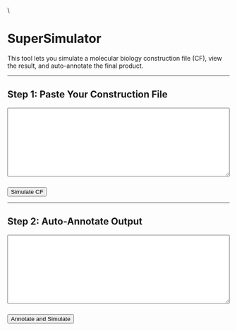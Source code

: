 \
<script src="https://unpkg.com/seqviz"></script>
<script src="https://cdn.jsdelivr.net/npm/c6-sim@1.0.11/dist/c6-sim.min.js"></script>

# SuperSimulator

This tool lets you simulate a molecular biology construction file (CF), view the result, and auto-annotate the final product.

---

## Step 1: Paste Your Construction File

<textarea id="cf_input" rows="10" style="width:100%; font-family:monospace;"></textarea>
<button type="button" id="simulate_btn" style="margin-top:10px;">Simulate CF</button>
<p id="cf_output" style="margin-top: 10px; font-weight:bold;"></p>

---

## Step 2: Auto-Annotate Output

<textarea id="seq_input" rows="10" style="width:100%; font-family:monospace;"></textarea>
<button type="button" id="annotate_btn" style="margin-top:10px;">Annotate and Simulate</button>
<div id="annotation_output" style="margin-top: 20px;"></div>

<script>
window.addEventListener("load", function() {
  document.getElementById("simulate_btn").addEventListener("click", function () {
    const cfText = document.getElementById("cf_input").value.trim();
    const resultP = document.getElementById("cf_output");
    resultP.innerHTML = "";

    try {
      const cf = C6.parseCF(cfText);
      const results = C6.simCF(cf);

      if (!Array.isArray(results) || results.length === 0) {
        resultP.innerHTML = "❌ No simulation output. Please check your CF.";
        return;
      }

      let outputHTML = "<p style='color:green; font-weight:bold;'>✅ Simulation successful!</p>";
      outputHTML += "<table style='width:100%; border-collapse:collapse;'><thead><tr><th style='border-bottom:1px solid #ccc; text-align:left;'>Name</th><th style='border-bottom:1px solid #ccc; text-align:left;'>Sequence</th></tr></thead><tbody>";
      results.forEach(row => {
        if (Array.isArray(row) && row.length >= 2) {
          const name = row[0];
          const seq = row[1].sequence;
          outputHTML += `<tr><td style="padding:4px 8px; border-bottom:1px solid #eee;">${name}</td><td style="padding:4px 8px; border-bottom:1px solid #eee; font-family:monospace;">${seq}</td></tr>`;
        }
      });
      outputHTML += "</tbody></table>";
      resultP.innerHTML = outputHTML;

      const lastSeq = results[results.length - 1][1].sequence;
      document.getElementById("seq_input").value = lastSeq;

    } catch (err) {
      resultP.innerHTML = `<span style="color:red;">❌ Error: ${err.message}</span>`;
    }
  });

  document.getElementById("annotate_btn").addEventListener("click", function () {
    const dnaInput = document.getElementById("seq_input").value.trim();
    const outputDiv = document.getElementById("annotation_output");
    outputDiv.innerHTML = "";

    try {
      const rawFeatures = JSON.parse(localStorage.getItem("features") || "[]");
      const featureLibrary = rawFeatures.map(f => ({
        Name: f.name,
        Sequence: f.seq,
        Type: f.type || "misc_feature",
        Color: f.color || "gray"
      }));
      const features = C6.annotateSequence(dnaInput, featureLibrary);
      const tus = C6.inferTranscriptionalUnits(features);
      const expressed = C6.inferExpressedProteins(tus);
      const nonExpressed = C6.findNonExpressedCDS(features, expressed);

      let html = "<h3>Detected Features</h3><ul>";
      features.forEach(f => {
        html += `<li>${f.label} (${f.type}) at ${f.start}-${f.end}</li>`;
      });
      html += "</ul>";

      html += "<h3>Transcriptional Units</h3><table><tr><th>Promoter</th><th>Start</th><th>End</th><th>Terminator</th><th>Features</th></tr>";
      tus.forEach(tu => {
        const feats = tu.features.map(f => `${f.label} (${f.type})`).join(", ");
        html += `<tr><td>${tu.promoter?.label || "(none)"}</td><td>${tu.start}</td><td>${tu.end}</td><td>${tu.terminator?.label || "(none)"}</td><td>${feats}</td></tr>`;
      });
      html += "</table>";

      html += "<h3>Expressed Proteins</h3><ul>";
      expressed.forEach(p => html += `<li>${p.label}</li>`);
      html += "</ul><h3>Non-Expressed CDS</h3><ul>";
      nonExpressed.forEach(p => html += `<li>${p.label}</li>`);
      html += "</ul>";

      outputDiv.innerHTML = html + `<h3>Sequence Viewer</h3><div id="seqviz_viewer"></div>`;

      waitForSeqViz(() => {
        const annotations = features.map(f => ({
          name: f.label,
          start: f.start,
          end: f.end,
          color: f.color || "gray",
          direction: f.strand || 1
        }));

        seqviz
          .Viewer("seqviz_viewer", {
            name: "Simulated Product",
            seq: dnaInput,
            annotations: annotations,
            primers: [],
            viewer: "linear",
            showComplement: true,
            showIndex: true,
            style: { height: "420px", width: "100%" }
          })
          .render();
      });

    } catch (err) {
      outputDiv.innerHTML = `<span style="color:red;">❌ Error: ${err.message}</span>`;
    }
  });

  function waitForSeqViz(cb) {
    if (typeof seqviz !== "undefined" && seqviz.Viewer) cb();
    else setTimeout(() => waitForSeqViz(cb), 50);
  }
});
</script>